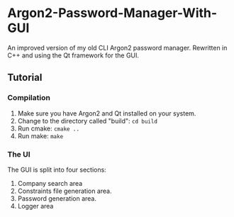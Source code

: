 # Argon2-Password-Manager-With-GUI #
An improved version of my old CLI Argon2 password manager. Rewritten in C++ and using the Qt framework for the GUI.

## Tutorial ##
### Compilation ##
1) Make sure you have Argon2 and Qt installed on your system.
2) Change to the directory called "build": `cd build`
3) Run cmake: `cmake ..`
4) Run make: `make`

### The UI ###
The GUI is split into four sections:
1) Company search area
2) Constraints file generation area.
3) Password generation area.
4) Logger area
